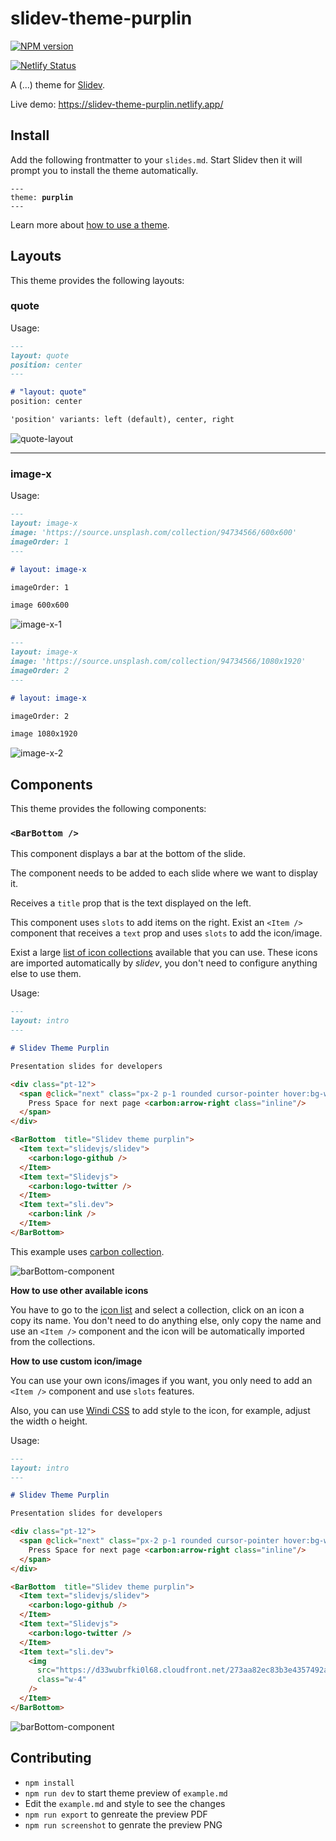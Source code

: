 # slidev-theme-purplin

[![NPM version](https://img.shields.io/npm/v/slidev-theme-purplin?color=3AB9D4&label=)](https://www.npmjs.com/package/slidev-theme-purplin)

[![Netlify Status](https://api.netlify.com/api/v1/badges/c011b5f3-5d1f-4c16-a1df-929b1e503724/deploy-status)](https://app.netlify.com/sites/slidev-theme-purplin/deploys)

A (...) theme for [Slidev](https://github.com/slidevjs/slidev).

<!--
run `npm run dev` to check out the slides for more details of how to start writing a theme
-->

<!--
put some screenshots here to demonstrate your theme,
-->

Live demo: https://slidev-theme-purplin.netlify.app/

## Install

Add the following frontmatter to your `slides.md`. Start Slidev then it will prompt you to install the theme automatically.

<pre><code>---
theme: <b>purplin</b>
---</code></pre>

Learn more about [how to use a theme](https://sli.dev/themes/use).

## Layouts

This theme provides the following layouts:

### quote

Usage:

```markdown
---
layout: quote
position: center
---

# "layout: quote"
position: center

'position' variants: left (default), center, right
```

![quote-layout](https://user-images.githubusercontent.com/13499566/118434542-dd60d500-b6a2-11eb-9f4e-1759abe19349.png)

---

### image-x

Usage:

```markdown
---
layout: image-x
image: 'https://source.unsplash.com/collection/94734566/600x600'
imageOrder: 1
---

# layout: image-x

imageOrder: 1

image 600x600
```

![image-x-1](https://user-images.githubusercontent.com/13499566/118434655-07b29280-b6a3-11eb-902c-3b142d57a770.png)

```markdown
---
layout: image-x
image: 'https://source.unsplash.com/collection/94734566/1080x1920'
imageOrder: 2
---

# layout: image-x

imageOrder: 2

image 1080x1920
```

![image-x-2](https://user-images.githubusercontent.com/13499566/118434696-1a2ccc00-b6a3-11eb-9655-e740b330b2de.png)

## Components

This theme provides the following components:

### `<BarBottom />`

This component displays a bar at the bottom of the slide.

The component needs to be added to each slide where we want to display it.

Receives a `title` prop that is the text displayed on the left.

This component uses `slots` to add items on the right. Exist an `<Item />` component that receives a `text` prop and uses `slots` to add the icon/image.

Exist a large [list of icon collections](https://icones.js.org/collection) available that you can use. These icons are imported automatically by _slidev_, you don't need to configure anything else to use them.

Usage:

```markdown
---
layout: intro
---

# Slidev Theme Purplin

Presentation slides for developers

<div class="pt-12">
  <span @click="next" class="px-2 p-1 rounded cursor-pointer hover:bg-white hover:bg-opacity-10">
    Press Space for next page <carbon:arrow-right class="inline"/>
  </span>
</div>

<BarBottom  title="Slidev theme purplin">
  <Item text="slidevjs/slidev">
    <carbon:logo-github />
  </Item>
  <Item text="Slidevjs">
    <carbon:logo-twitter />
  </Item>
  <Item text="sli.dev">
    <carbon:link />
  </Item>
</BarBottom>
```

This example uses [carbon collection](https://icones.js.org/collection/carbon).

![barBottom-component](https://user-images.githubusercontent.com/13499566/118434724-287ae800-b6a3-11eb-8e7c-b52d5765245a.png)

**How to use other available icons**

You have to go to the [icon list](https://icones.js.org/collection) and select a collection, click on an icon a copy its name. You don't need to do anything else, only copy the name and use an `<Item />` component and the icon will be automatically imported from the collections.

**How to use custom icon/image**

You can use your own icons/images if you want, you only need to add an `<Item />` component and use `slots` features.

Also, you can use [Windi CSS](https://windicss.org/) to add style to the icon, for example, adjust the width o height.

Usage:

```markdown
---
layout: intro
---

# Slidev Theme Purplin

Presentation slides for developers

<div class="pt-12">
  <span @click="next" class="px-2 p-1 rounded cursor-pointer hover:bg-white hover:bg-opacity-10">
    Press Space for next page <carbon:arrow-right class="inline"/>
  </span>
</div>

<BarBottom  title="Slidev theme purplin">
  <Item text="slidevjs/slidev">
    <carbon:logo-github />
  </Item>
  <Item text="Slidevjs">
    <carbon:logo-twitter />
  </Item>
  <Item text="sli.dev">
    <img
      src="https://d33wubrfki0l68.cloudfront.net/273aa82ec83b3e4357492a201fb68048af1c3e6a/8f657/logo.svg"
      class="w-4"
    />
  </Item>
</BarBottom>
```

![barBottom-component](https://user-images.githubusercontent.com/13499566/139119534-4398a2ff-4f83-4282-9d12-bf5f27b99174.png)

## Contributing

- `npm install`
- `npm run dev` to start theme preview of `example.md`
- Edit the `example.md` and style to see the changes
- `npm run export` to genreate the preview PDF
- `npm run screenshot` to genrate the preview PNG
